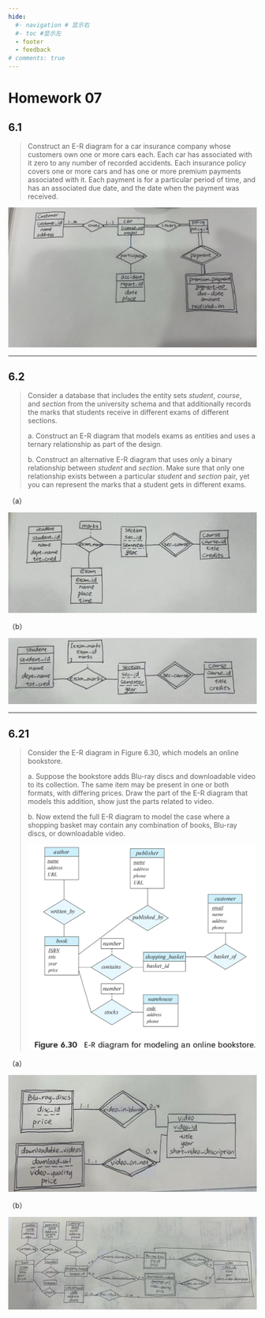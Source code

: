 ```yaml
---
hide:
  #- navigation # 显示右
  #- toc #显示左
  - footer
  - feedback
# comments: true
--- 
```


# Homework 07

## 6.1

> Construct an E-R diagram for a car insurance company whose customers own one or more cars each. Each car has associated with it zero to any number of recorded accidents. Each insurance policy covers one or more cars and has one or more premium payments associated with it. Each payment is for a particular period of time, and has an associated due date, and the date when the payment was received.

![](../../../assets/8971742834990_.pic%20copy.png)
***
## 6.2

> Consider a database that includes the entity sets _student_, _course_, and _section_ from the university schema and that additionally records the marks that students receive in different exams of different sections.
> 
> a. Construct an E-R diagram that models exams as entities and uses a ternary relationship as part of the design.
> 
> b. Construct an alternative E-R diagram that uses only a binary relationship between _student_ and _section_. Make sure that only one relationship exists between a particular _student_ and _section_ pair, yet you can represent the marks that a student gets in different exams.

（a）

![](../../../assets/Pasted%20image%2020250325010444.png)

（b）

![](../../../assets/Pasted%20image%2020250325010454.png)
***
## 6.21

> Consider the E-R diagram in Figure 6.30, which models an online bookstore.
> 
> a. Suppose the bookstore adds Blu-ray discs and downloadable video to its collection. The same item may be present in one or both formats, with differing prices. Draw the part of the E-R diagram that models this addition, show just the parts related to video.
> 
> b. Now extend the full E-R diagram to model the case where a shopping basket may contain any combination of books, Blu-ray discs, or downloadable video.
> 
> ![](../../../assets/Pasted%20image%2020250325010625.png)

（a）

![](../../../assets/Pasted%20image%2020250325011505.png)

（b）

![](../../../assets/Pasted%20image%2020250325013158.png)

